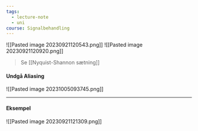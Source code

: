 ```yaml
---
tags:
  - lecture-note
  - uni
course: Signalbehandling
---
```

![[Pasted image 20230921120543.png]]
![[Pasted image 20230921120920.png]]
>Se [[Nyquist-Shannon sætning]]

#### Undgå Aliasing
![[Pasted image 20231005093745.png]]
***
#### Eksempel
![[Pasted image 20230921121309.png]]
